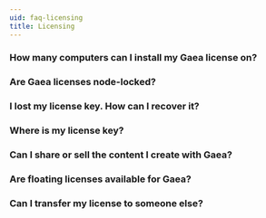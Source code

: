 ```yaml
---
uid: faq-licensing
title: Licensing
---
```


### How many computers can I install my Gaea license on?

### Are Gaea licenses node-locked?

### I lost my license key. How can I recover it?

### Where is my license key?

### Can I share or sell the content I create with Gaea?

### Are floating licenses available for Gaea?

### Can I transfer my license to someone else?

